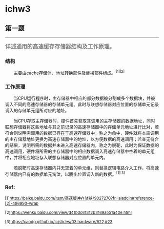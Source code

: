 # ichw3

## 第一题

-------

**<font color=grey size=4>详述通用的高速缓存存储器结构及工作原理。</font>**

### 结构

&emsp;&emsp;主要由cache存储体、地址转换部件及替换部件组成。<sup>[1][2]</sup>

### 工作原理

&emsp;&emsp;当CPU运行程序时，主存储器中相应的部分数据被分割成多个数据块，并被调入不同的高速存储器的存储单元组。此时与联想存储器对应位置的存储单元记录调入的存储单元组所对应的地址。

&emsp;&emsp;当CPU存取主存储器时，硬件首先获取其调用的主存储器的数据地址，同时联想存储器将这些地址与其之前记录的高速存储器中的存储单元地址进行比对，若符合则说明需调用的数据已存在于高速存储器中，称之为命中，硬件就将本需调用的主存储器地址更换为高速存储器中的地址，以方便数据的高速调用；若查无符合的结果，说明所需的数据并未进入高速存储器内，称之为脱靶，此时为保证数据的高速调用，硬件将所需的主存储器中的相应数据调入高速存储器中空着的单元组中，并将相应地址存入联想存储器对应位置的单元内。

&emsp;&emsp;若脱靶时高速存储器内并无空着的单元组，则替换逻辑电路介入工作，将高速存储器内已有的数据单元淘汰，以腾出位置调入新的数据。<sup>[1][3]</sup>

### Ref:</font>

<font size=2>[1]https://baike.baidu.com/item/高速缓冲存储器/9027270?fr=aladdin#reference-[2]-496990-wrap

[2]https://wenku.baidu.com/view/d41b3c61312b3169a551a40e.html

[3]https://caodg.github.io/ic/slides/03.hardware/#22,#23
</font>
